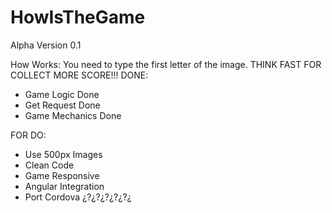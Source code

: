 # HowIsTheGame

Alpha Version 0.1

How Works:
You need to type the first letter of the image. THINK FAST FOR COLLECT MORE SCORE!!!
DONE:
+ Game Logic Done
+ Get Request Done
+ Game Mechanics Done

FOR DO:
+ Use 500px Images
+ Clean Code
+ Game Responsive
+ Angular Integration
+ Port Cordova ¿?¿?¿?¿?¿?¿
